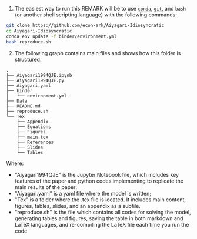 1. The easiest way to run this REMARK will be to use [`conda`](https://conda.io/projects/conda/en/latest/user-guide/getting-started.html),  [`git`](https://git-scm.com/), and `bash` (or another shell scripting language) with the following commands:

```bash
git clone https://github.com/econ-ark/Aiyagari-Idiosyncratic
cd Aiyagari-Idiosyncratic
conda env update -f binder/environment.yml
bash reproduce.sh
```


2. The following graph contains main files and shows how this folder is structured.

```
.
├── Aiyagari1994QJE.ipynb
├── Aiyagari1994QJE.py
├── Aiyagari.yaml
├── binder
│   └── environment.yml
├── Data
├── README.md
├── reproduce.sh
└── Tex
    ├── Appendix
    ├── Equations
    ├── Figures
    ├── main.tex
    ├── References
    ├── Slides
    └── Tables
```

Where:
* "Aiyagari1994QJE" is the Jupyter Notebook file, which includes key features of the paper and python codes implementing to replicate the main results of the paper;
*  "Aiyagari.yaml" is a yaml file where the model is written;
* "Tex" is a folder where the .tex file is located. It includes main content, figures, tables, slides, and an appendix as a subfile.
* "reproduce.sh"  is the file which contains all codes for solving the model, generating tables and figures, saving the table in  both markdown and LaTeX languages, and re-compiling the LaTeX file each time you run the code.

